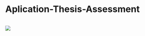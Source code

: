 # Aplication-Thesis-Assessment
<br>
<img src="https://github.com/edwinnrw/Aplication-Thesis-Assessment/blob/master/ss/Screenshot_20180427-001407.png alt="My cool logo"/>

